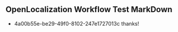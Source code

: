 ## OpenLocalization Workflow Test MarkDown
* 4a00b55e-be29-49f0-8102-247e1727013c thanks!

<!--HONumber=Jul16_HO3-->


